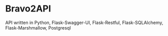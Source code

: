 # Bravo2API
API written in Python, Flask-Swagger-UI, Flask-Restful, Flask-SQLAlchemy, Flask-Marshmallow, Postgresql 
